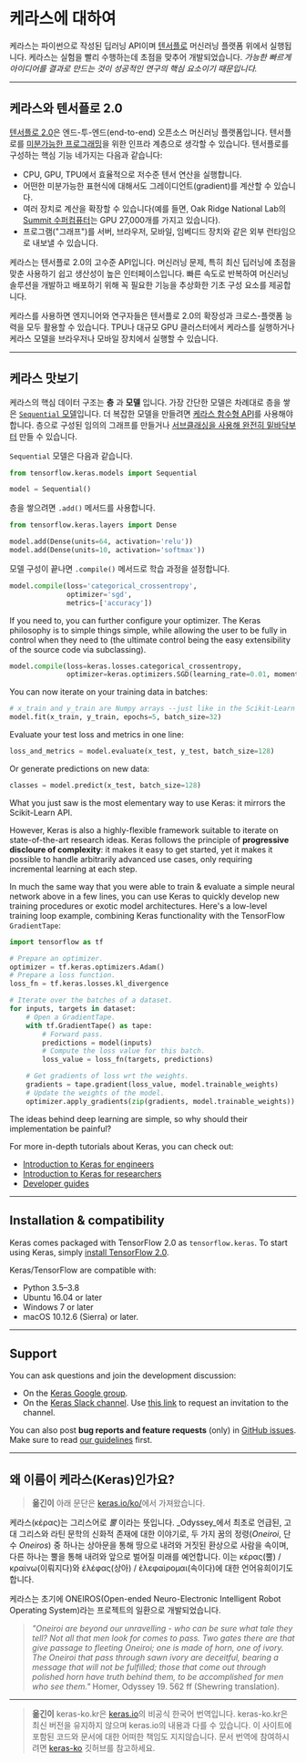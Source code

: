 # 케라스에 대하여

케라스는 파이썬으로 작성된 딥러닝 API이며 [텐서플로](https://github.com/tensorflow/tensorflow) 머신러닝 플랫폼 위에서 실행됩니다.
케라스는 실험을 빨리 수행하는데 초점을 맞추어 개발되었습니다. *가능한 빠르게 아이디어를 결과로 만드는 것이 성공적인 연구의 핵심 요소이기 때문입니다.*

---

## 케라스와 텐서플로 2.0

[텐서플로 2.0](https://www.tensorflow.org/)은 엔드-투-엔드(end-to-end) 오픈소스 머신러닝 플랫폼입니다. 텐서플로를 [미분가능한 프로그래밍](https://en.wikipedia.org/wiki/Differentiable_programming)을 위한 인프라 계층으로 생각할 수 있습니다. 텐서플로를 구성하는 핵심 기능 네가지는 다음과 같습니다:

- CPU, GPU, TPU에서 효율적으로 저수준 텐서 연산을 실행합니다.
- 어떤한 미분가능한 표현식에 대해서도 그레이디언트(gradient)를 계산할 수 있습니다.
- 여러 장치로 계산을 확장할 수 있습니다(예를 들면, Oak Ridge National Lab의 [Summit 수퍼컴퓨터](https://www.olcf.ornl.gov/summit/)는 GPU 27,000개를 가지고 있습니다).
- 프로그램("그래프")를 서버, 브라우저, 모바일, 임베디드 장치와 같은 외부 런타임으로 내보낼 수 있습니다.

케라스는 텐서플로 2.0의 고수준 API입니다. 머신러닝 문제, 특히 최신 딥러닝에 초점을 맞춘 사용하기 쉽고 생산성이 높은 인터페이스입니다. 
빠른 속도로 반복하여 머신러닝 솔루션을 개발하고 배포하기 위해 꼭 필요한 기능을 추상화한 기초 구성 요소를 제공합니다.

케라스를 사용하면 엔지니어와 연구자들은 텐서플로 2.0의 확장성과 크로스-플랫폼 능력을 모두 활용할 수 있습니다.
TPU나 대규모 GPU 클러스터에서 케라스를 실행하거나 케라스 모델을 브라우저나 모바일 장치에서 실행할 수 있습니다.

---

## 케라스 맛보기

케라스의 핵심 데이터 구조는 __층__ 과 __모델__ 입니다.
가장 간단한 모델은 차례대로 층을 쌓은 [`Sequential` 모델](/guides/sequential_model/)입니다.
더 복잡한 모델을 만들려면 [케라스 함수형 API](/guides/functional_api/)를 사용해야 합니다. 층으로 구성된 임의의 그래프를 만들거나 [서브클래싱을 사용해 완전히 밑바닥부터](/guides/making_new_layers_and_models_via_subclassing/) 만들 수 있습니다.

`Sequential` 모델은 다음과 같습니다.

```python
from tensorflow.keras.models import Sequential

model = Sequential()
```

층을 쌓으려면 `.add()` 메서드를 사용합니다.

```python
from tensorflow.keras.layers import Dense

model.add(Dense(units=64, activation='relu'))
model.add(Dense(units=10, activation='softmax'))
```

모델 구성이 끝나면 `.compile()` 메서드로 학습 과정을 설정합니다.

```python
model.compile(loss='categorical_crossentropy',
              optimizer='sgd',
              metrics=['accuracy'])
```

If you need to, you can further configure your optimizer. The Keras philosophy is to simple things simple,
while allowing the user to be fully in control when they need to (the ultimate control being the easy extensibility of the source code via subclassing).

```python
model.compile(loss=keras.losses.categorical_crossentropy,
              optimizer=keras.optimizers.SGD(learning_rate=0.01, momentum=0.9, nesterov=True))
```

You can now iterate on your training data in batches:

```python
# x_train and y_train are Numpy arrays --just like in the Scikit-Learn API.
model.fit(x_train, y_train, epochs=5, batch_size=32)
```

Evaluate your test loss and metrics in one line:

```python
loss_and_metrics = model.evaluate(x_test, y_test, batch_size=128)
```

Or generate predictions on new data:

```python
classes = model.predict(x_test, batch_size=128)
```

What you just saw is the most elementary way to use Keras: it mirrors the Scikit-Learn API.

However, Keras is also a highly-flexible framework suitable to iterate on state-of-the-art research ideas.
Keras follows the principle of **progressive discloure of complexity**: it makes it easy to get started,
yet it makes it possible to handle arbitrarily advanced use cases,
only requiring incremental learning at each step.

In much the same way that you were able to train & evaluate a simple neural network above in a few lines,
you can use Keras to quickly develop new training procedures or exotic model architectures.
Here's a low-level training loop example, combining Keras functionality with the TensorFlow `GradientTape`:

```python
import tensorflow as tf

# Prepare an optimizer.
optimizer = tf.keras.optimizers.Adam()
# Prepare a loss function.
loss_fn = tf.keras.losses.kl_divergence

# Iterate over the batches of a dataset.
for inputs, targets in dataset:
    # Open a GradientTape.
    with tf.GradientTape() as tape:
        # Forward pass.
        predictions = model(inputs)
        # Compute the loss value for this batch.
        loss_value = loss_fn(targets, predictions)

    # Get gradients of loss wrt the weights.
    gradients = tape.gradient(loss_value, model.trainable_weights)
    # Update the weights of the model.
    optimizer.apply_gradients(zip(gradients, model.trainable_weights))
```

The ideas behind deep learning are simple, so why should their implementation be painful?

For more in-depth tutorials about Keras, you can check out:

- [Introduction to Keras for engineers](/getting_started/intro_to_keras_for_engineers/)
- [Introduction to Keras for researchers](/getting_started/intro_to_keras_for_researchers/)
- [Developer guides](/guides/)

---

## Installation & compatibility

Keras comes packaged with TensorFlow 2.0 as `tensorflow.keras`.
To start using Keras, simply [install TensorFlow 2.0](https://www.tensorflow.org/install).

Keras/TensorFlow are compatible with:

- Python 3.5–3.8
- Ubuntu 16.04 or later
- Windows 7 or later
- macOS 10.12.6 (Sierra) or later.


---

## Support

You can ask questions and join the development discussion:

- On the [Keras Google group](https://groups.google.com/forum/#!forum/keras-users).
- On the [Keras Slack channel](https://kerasteam.slack.com). Use [this link](https://keras-slack-autojoin.herokuapp.com/) to request an invitation to the channel.

You can also post **bug reports and feature requests** (only) in [GitHub issues](https://github.com/keras-team/keras/issues). Make sure to read [our guidelines](https://github.com/keras-team/keras/blob/master/CONTRIBUTING.md) first.

---

## 왜 이름이 케라스(Keras)인가요?

>**옮긴이** 아래 문단은 [keras.io/ko/](https://keras.io/ko/#_7)에서 가져왔습니다.

케라스(κέρας)는 그리스어로 _뿔_ 이라는 뜻입니다. _Odyssey_에서 최초로 언급된, 고대 그리스와 라틴 문학의 신화적 존재에 대한 이야기로, 두 가지 꿈의 정령(_Oneiroi_, 단수 _Oneiros_) 중 하나는 상아문을 통해 땅으로 내려와 거짓된 환상으로 사람을 속이며, 다른 하나는 뿔을 통해 내려와 앞으로 벌어질 미래를 예언합니다. 이는 κέρας(뿔) / κραίνω(이뤄지다)와 ἐλέφας(상아) / ἐλεφαίρομαι(속이다)에 대한 언어유희이기도 합니다.

케라스는 초기에 ONEIROS(Open-ended Neuro-Electronic Intelligent Robot Operating System)라는 프로젝트의 일환으로 개발되었습니다.

>_"Oneiroi are beyond our unravelling - who can be sure what tale they tell? Not all that men look for comes to pass. Two gates there are that give passage to fleeting Oneiroi; one is made of horn, one of ivory. The Oneiroi that pass through sawn ivory are deceitful, bearing a message that will not be fulfilled; those that come out through polished horn have truth behind them, to be accomplished for men who see them."_ Homer, Odyssey 19. 562 ff (Shewring translation).

---

>**옮긴이** keras-ko.kr은 [keras.io](https://keras.io)의 비공식 한국어 번역입니다. keras-ko.kr은 최신 버전을 유지하지 않으며 keras.io의 내용과 다를 수 있습니다. 이 사이트에 포함된 코드와 문서에 대한 어떠한 책임도 지지않습니다. 문서 번역에 참여하시려면 [keras-ko](https://github.com/rickiepark/keras-ko) 깃허브를 참고하세요.

